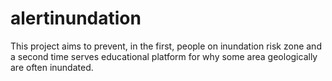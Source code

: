 alertinundation
===============

This project aims to prevent, in the first, people on inundation risk zone and a second time serves educational platform for why some area geologically are often inundated.

